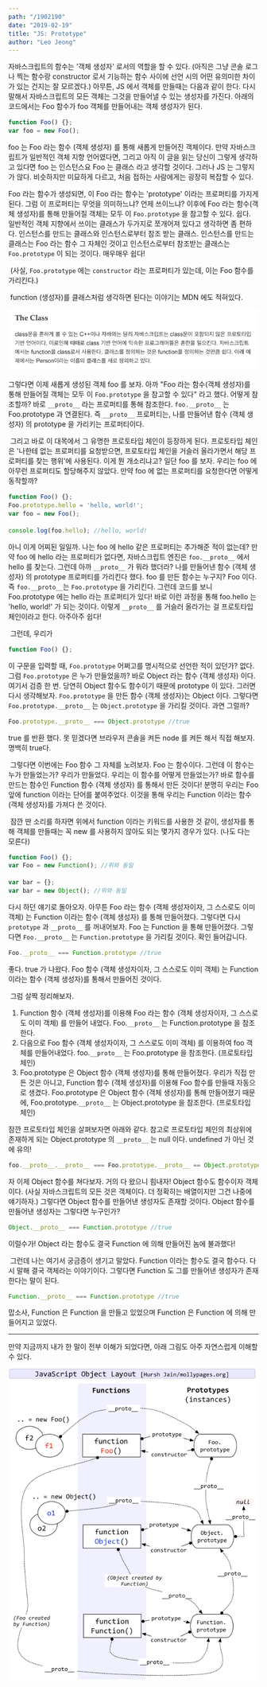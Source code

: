 ```yaml
---
path: "/1902190"
date: "2019-02-19"
title: "JS: Prototype"
author: "Leo Jeong"
---
```

자바스크립트의 함수는 '객체 생성자' 로서의 역할을 할 수 있다. (아직은 그냥 콘솔 로그나 찍는 함수랑 constructor 로서 기능하는 함수 사이에 선언 시의 어떤 유의미한 차이가 있는 건지는 잘 모르겠다.) 아무튼, JS 에서 객체를 만들때는 다음과 같이 한다. 다시 말해서 자바스크립트의 모든 객체는 그것을 만들어낼 수 있는 생성자를 가진다. 아래의 코드에서는 Foo 함수가 foo 객체를 만들어내는 객체 생성자가 된다.
```js
function Foo() {};
var foo = new Foo();
```
foo 는 Foo 라는 함수 (객체 생성자) 를 통해 새롭게 만들어진 객체이다. 만약 자바스크립트가 일반적인 객체 지향 언어였다면, 그리고 아직 이 글을 읽는 당신이 그렇게 생각하고 있다면 foo 는 인스턴스요 Foo 는 클래스 라고 생각할 것이다. 그러나 JS 는 그렇지가 않다. 비슷하지만 미묘하게 다르고, 처음 접하는 사람에게는 굉장히 복잡할 수 있다.


Foo 라는 함수가 생성되면, 이 Foo 라는 함수는 'prototype' 이라는 프로퍼티를 가지게 된다. 그럼 이 프로퍼티는 무엇을 의미하느냐? 언제 쓰이느냐? 이후에 Foo 라는 함수(객체 생성자)를 통해 만들어질 객체는 모두 이 `Foo.prototype` 을 참고할 수 있다. 쉽다. 일반적인 객체 지향에서 쓰이는 클래스가 두가지로 쪼개어져 있다고 생각하면 좀 편하다. 인스턴스를 만드는 클래스와 인스턴스로부터 참조 받는 클래스. 인스턴스를 만드는 클래스는 Foo 라는 함수 그 자체인 것이고 인스턴스로부터 참조받는 클래스는 `Foo.prototype` 이 되는 것이다. 매우매우 쉽다!

​
(사실, `Foo.prototype` 에는 `constructor` 라는 프로퍼티가 있는데, 이는 Foo 함수를 가리킨다.)

​
function (생성자)를 클래스처럼 생각하면 된다는 이야기는 MDN 에도 적혀있다.

![MDN](../images/mdn_screenshot.png)

그렇다면 이제 새롭게 생성된 객체 foo 를 보자. 아까 "Foo 라는 함수(객체 생성자)를 통해 만들어질 객체는 모두 이 `Foo.prototype` 을 참고할 수 있다" 라고 했다. 어떻게 참조할까? 바로 `__proto__` 라는 프로퍼티를 통해 참조한다. `foo.__proto__` 는 Foo.prototype 과 연결된다. 즉 `__proto__` 프로퍼티는, 나를 만들어낸 함수 (객체 생성자) 의 prototype 을 가리키는 프로퍼티이다.

​
그리고 바로 이 대목에서 그 유명한 프로토타입 체인이 등장하게 된다. 프로토타입 체인은 '나한테 없는 프로퍼티를 요청받으면, 프로토타입 체인을 거슬러 올라가면서 해당 프로퍼티를 찾는 행위'에 사용된다.  이게 뭔 개소리냐고? 일단 foo 를 보자. 우리는 foo 에 아무런 프로퍼티도 할당해주지 않았다. 만약 foo 에 없는 프로퍼티를 요청한다면 어떻게 동작할까?

```js
function Foo() {};
Foo.prototype.hello = 'hello, world!';
var foo = new Foo();

console.log(foo.hello); //hello, world!
```
아니 이게 어찌된 일일까. 나는 foo 에 hello 같은 프로퍼티는 추가해준 적이 없는데? 만약 foo 에 hello 라는 프로퍼티가 없다면, 자바스크립트 엔진은 `foo.__proto__` 에서 hello 를 찾는다. 그런데 아까 `__proto__` 가 뭐라 했더라? 나를 만들어낸 함수 (객체 생성자) 의 prototype 프로퍼티를 가리킨다 했다. foo 를 만든 함수는 누구지? Foo 이다. 즉 `foo.__proto__`는 `Foo.prototype` 을 가리킨다. 그런데 코드를 보니 Foo.prototype 에는 hello 라는 프로퍼티가 있다! 바로 이런 과정을 통해 foo.hello 는 'hello, world!' 가 되는 것이다. 이렇게 `__proto__` 를 거슬러 올라가는 걸 프로토타입 체인이라고 한다. 아주아주 쉽다!

​
그런데, 우리가
```js
function Foo() {};
```
이 구문을 입력할 때, `Foo.prototype` 어쩌고를 명시적으로 선언한 적이 있던가? 없다. 그럼 `Foo.prototype` 은 누가 만들었을까? 바로 Object 라는 함수 (객체 생성자) 이다. 여기서 검증 한 번. 당연히 Object 함수도 함수이기 때문에 prototype 이 있다. 그러면 다시 생각해보자. `Foo.prototype` 을 만든 함수 (객체 생성자)는 Object 이다. 그렇다면 `Foo.prototype.__proto__` 는 `Object.prototype` 을 가리킬 것이다. 과연 그럴까?

```js
Foo.prototype.__proto__ === Object.prototype //true
```
true 를 반환 했다. 못 믿겠다면 브라우저 콘솔을 켜든 node 를 켜든 해서 직접 해보자. 명백히 true다.

​
그렇다면 이번에는 Foo 함수 그 자체를 노려보자. Foo 는 함수이다. 그런데 이 함수는 누가 만들었는가? 우리가 만들었다. 우리는 이 함수를 어떻게 만들었는가? 바로 함수를 만드는 함수인 Function 함수 (객체 생성자) 를 통해서 만든 것이다! 분명히 우리는 Foo 앞에 function 이라는 단어를 붙여주었다. 이것을 통해 우리는 Function 이라는 함수 (객체 생성자)를 가져다 쓴 것이다.

​
잠깐 딴 소리를 하자면 위에서 function 이라는 키워드를 사용한 것 같이, 생성자를 통해 객체를 만들때는 꼭 new 를 사용하지 않아도 되는 몇가지 경우가 있다. (나도 다는 모른다)

```javascript
function Foo() {};
var Foo = new Function(); //위와 동일

var bar = {};
var bar = new Object(); //위와 동일
```
다시 하던 얘기로 돌아오자. 아무튼 Foo 라는 함수 (객체 생성자이자, 그 스스로도 이미 객체) 는 Function 이라는 함수 (객체 생성자) 를 통해 만들어졌다. 그렇다면 다시 `prototype` 과 `__proto__` 를 꺼내어보자. Foo 는 Function 을 통해 만들어졌다. 그렇다면 `Foo.__proto__` 는 `Function.prototype` 을 가리킬 것이다. 확인 들어갑니다.

```js
Foo.__proto__ === Function.prototype //true
```
좋다. true 가 나왔다. Foo 함수 (객체 생성자이자, 그 스스로도 이미 객체) 는 Function 이라는 함수 (객체 생성자)를 통해서 만들어진 것이다.

​
그럼 살짝 정리해보자.

1. Function 함수 (객체 생성자)를 이용해 Foo 라는 함수 (객체 생성자이자, 그 스스로도 이미 객체) 를 만들어 내었다. Foo.`__proto__` 는 Function.prototype 을 참조한다.​
2. 다음으로 Foo 함수 (객체 생성자이자, 그 스스로도 이미 객체) 를 이용하여 foo 객체를 만들어내었다. foo.`__proto__` 는 Foo.prototype 을 참조한다. (프로토타입 체인)
3. Foo.prototype 은 Object 함수 (객체 생성자)를 통해 만들어졌다. 우리가 직접 만든 것은 아니고, Function 함수 (객체 생성자)를 이용해 Foo 함수를 만들때 자동으로 생겼다. Foo.prototype 은 Object 함수 (객체 생성자)를 통해 만들어졌기 때문에, Foo.prototype.`__proto__` 는 Object.prototype 을 참조한다. (프로토타입 체인)


잠깐 프로토타입 체인을 살펴보자면 아래와 같다. 참고로 프로토타입 체인의 최상위에 존재하게 되는 Object.prototype 의 `__proto__` 는 null 이다. undefined 가 아닌 것에 유의!

```js
foo.__proto__.__proto__ === Foo.prototype.__proto__ == Object.prototype
```

자 이제 Object 함수를 쳐다보자. 거의 다 왔으니 힘내자! Object 함수도 함수이자 객체이다. (사실 자바스크립트의 모든 것은 객체이다. 더 정확히는 배열이지만 그건 나중에 얘기하자.) 그렇다면 Object 함수를 만들어낸 생성자도 존재할 것이다. Object 함수를 만들어낸 생성자는 그렇다면 누구인가?

```js
Object.__proto__ === Function.prototype //true
```

이럴수가! Object 라는 함수도 결국 Function 에 의해 만들어진 놈에 불과했다!

​
그런데 나는 여기서 궁금증이 생기고 말았다. Function 이라는 함수도 결국 함수다. 다시 말해 결국 객체라는 이야기이다. 그렇다면 Function 도 그를 만들어낸 생성자가 존재한다는 말이 된다.
```js
Function.__proto__ === Function.prototype //true
```

맙소사, Function 은 Function 을 만들고 있었으며 Function 은 Function 에 의해 만들어지고 있었다.

---

만약 지금까지 내가 한 말이 전부 이해가 되었다면, 아래 그림도 아주 자연스럽게 이해할 수 있다.

![image](../images/prototypediagram.png)
